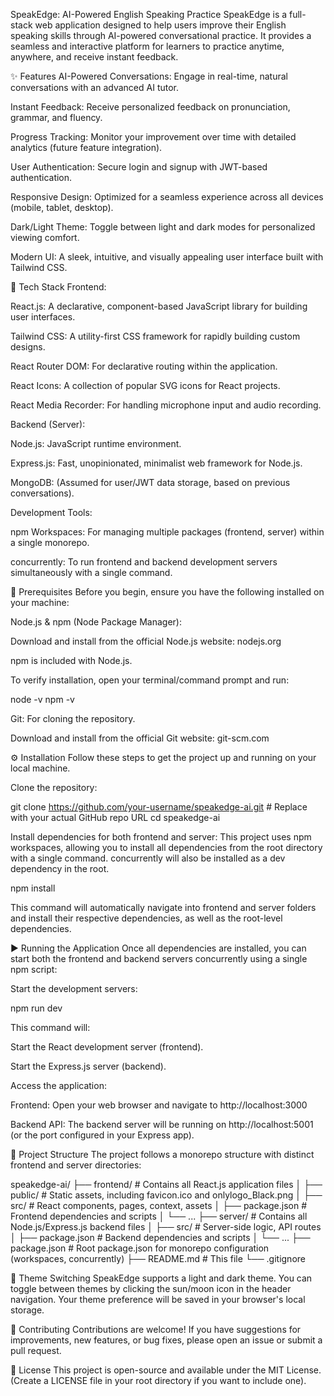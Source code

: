 SpeakEdge: AI-Powered English Speaking Practice
SpeakEdge is a full-stack web application designed to help users improve their English speaking skills through AI-powered conversational practice. It provides a seamless and interactive platform for learners to practice anytime, anywhere, and receive instant feedback.

✨ Features
AI-Powered Conversations: Engage in real-time, natural conversations with an advanced AI tutor.

Instant Feedback: Receive personalized feedback on pronunciation, grammar, and fluency.

Progress Tracking: Monitor your improvement over time with detailed analytics (future feature integration).

User Authentication: Secure login and signup with JWT-based authentication.

Responsive Design: Optimized for a seamless experience across all devices (mobile, tablet, desktop).

Dark/Light Theme: Toggle between light and dark modes for personalized viewing comfort.

Modern UI: A sleek, intuitive, and visually appealing user interface built with Tailwind CSS.

🚀 Tech Stack
Frontend:

React.js: A declarative, component-based JavaScript library for building user interfaces.

Tailwind CSS: A utility-first CSS framework for rapidly building custom designs.

React Router DOM: For declarative routing within the application.

React Icons: A collection of popular SVG icons for React projects.

React Media Recorder: For handling microphone input and audio recording.

Backend (Server):

Node.js: JavaScript runtime environment.

Express.js: Fast, unopinionated, minimalist web framework for Node.js.

MongoDB: (Assumed for user/JWT data storage, based on previous conversations).

Development Tools:

npm Workspaces: For managing multiple packages (frontend, server) within a single monorepo.

concurrently: To run frontend and backend development servers simultaneously with a single command.

🔧 Prerequisites
Before you begin, ensure you have the following installed on your machine:

Node.js & npm (Node Package Manager):

Download and install from the official Node.js website: nodejs.org

npm is included with Node.js.

To verify installation, open your terminal/command prompt and run:

node -v
npm -v

Git: For cloning the repository.

Download and install from the official Git website: git-scm.com

⚙️ Installation
Follow these steps to get the project up and running on your local machine.

Clone the repository:

git clone https://github.com/your-username/speakedge-ai.git # Replace with your actual GitHub repo URL
cd speakedge-ai

Install dependencies for both frontend and server:
This project uses npm workspaces, allowing you to install all dependencies from the root directory with a single command. concurrently will also be installed as a dev dependency in the root.

npm install

This command will automatically navigate into frontend and server folders and install their respective dependencies, as well as the root-level dependencies.

▶️ Running the Application
Once all dependencies are installed, you can start both the frontend and backend servers concurrently using a single npm script:

Start the development servers:

npm run dev

This command will:

Start the React development server (frontend).

Start the Express.js server (backend).

Access the application:

Frontend: Open your web browser and navigate to http://localhost:3000

Backend API: The backend server will be running on http://localhost:5001 (or the port configured in your Express app).

📂 Project Structure
The project follows a monorepo structure with distinct frontend and server directories:

speakedge-ai/
├── frontend/             # Contains all React.js application files
│   ├── public/           # Static assets, including favicon.ico and onlylogo_Black.png
│   ├── src/              # React components, pages, context, assets
│   ├── package.json      # Frontend dependencies and scripts
│   └── ...
├── server/               # Contains all Node.js/Express.js backend files
│   ├── src/              # Server-side logic, API routes
│   ├── package.json      # Backend dependencies and scripts
│   └── ...
├── package.json          # Root package.json for monorepo configuration (workspaces, concurrently)
├── README.md             # This file
└── .gitignore

🎨 Theme Switching
SpeakEdge supports a light and dark theme. You can toggle between themes by clicking the sun/moon icon in the header navigation. Your theme preference will be saved in your browser's local storage.

🤝 Contributing
Contributions are welcome! If you have suggestions for improvements, new features, or bug fixes, please open an issue or submit a pull request.

📄 License
This project is open-source and available under the MIT License. (Create a LICENSE file in your root directory if you want to include one).
